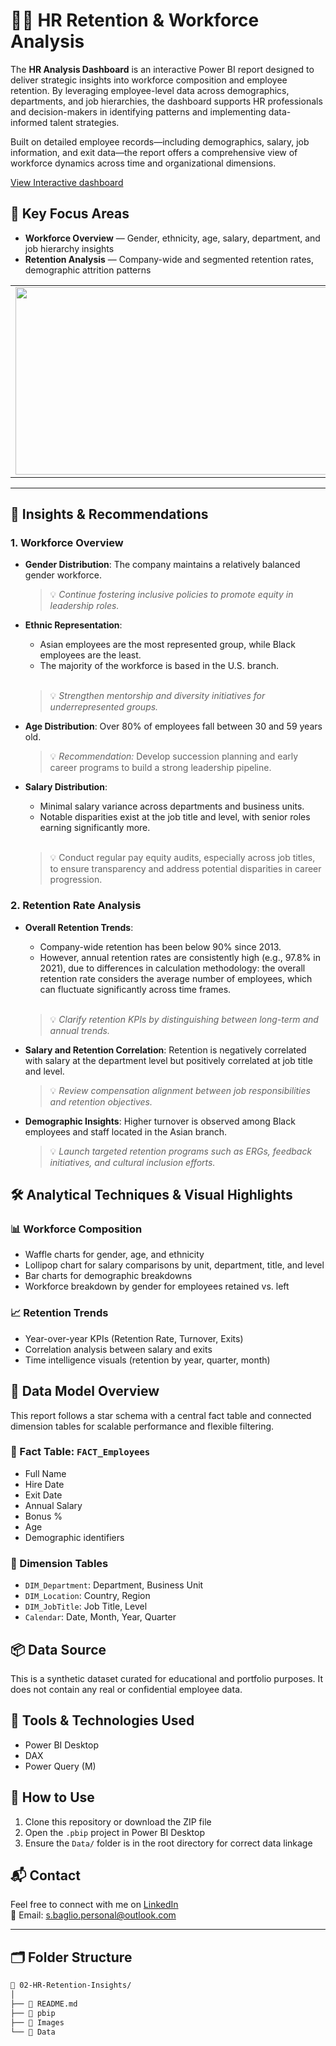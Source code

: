 # 🧑‍💼 HR Retention & Workforce Analysis

The **HR Analysis Dashboard** is an interactive Power BI report designed to deliver strategic insights into workforce composition and employee retention. By leveraging employee-level data across demographics, departments, and job hierarchies, the dashboard supports HR professionals and decision-makers in identifying patterns and implementing data-informed talent strategies.

Built on detailed employee records—including demographics, salary, job information, and exit data—the report offers a comprehensive view of workforce dynamics across time and organizational dimensions.

[View Interactive dashboard](https://bit.ly/3BZjYHg)

## 📌 Key Focus Areas

- **Workforce Overview** — Gender, ethnicity, age, salary, department, and job hierarchy insights  
- **Retention Analysis** — Company-wide and segmented retention rates, demographic attrition patterns



<table>
  <tr>
    <td><img src="https://github.com/user-attachments/assets/bec950e9-67f7-495a-862f-614df97e7e04" width="500" height="300"/></td>
    <td><img src="https://github.com/user-attachments/assets/3e54d10e-ba00-4445-a4e1-bc82a54a3e53" width="500" height="300"/></td>
    <td><img src="https://github.com/user-attachments/assets/afed7dc5-35ac-4002-9835-559e66cedfa9" width="500" height="300"/></td>
  </tr>
</table>

---

## 🔎 Insights & Recommendations

### 1. Workforce Overview

- **Gender Distribution**: The company maintains a relatively balanced gender workforce.  
    > 💡 *Continue fostering inclusive policies to promote equity in leadership roles.*

- **Ethnic Representation**:
  
  - Asian employees are the most represented group, while Black employees are the least.  
  - The majority of the workforce is based in the U.S. branch.
  <br/>
  
  > 💡 *Strengthen mentorship and diversity initiatives for underrepresented groups.*

- **Age Distribution**: Over 80% of employees fall between 30 and 59 years old.  
  > 💡 *Recommendation:* Develop succession planning and early career programs to build a strong leadership pipeline.

- **Salary Distribution**:
  - Minimal salary variance across departments and business units.  
  - Notable disparities exist at the job title and level, with senior roles earning significantly more.
  <br/>
  
  > 💡 Conduct regular pay equity audits, especially across job titles, to ensure transparency and address potential disparities in career progression.


### 2. Retention Rate Analysis

- **Overall Retention Trends**:
  - Company-wide retention has been below 90% since 2013.  
  - However, annual retention rates are consistently high (e.g., 97.8% in 2021), due to differences in calculation methodology: the overall retention rate considers the average number of employees, which can fluctuate significantly across time frames.
  <br/>
  
  > 💡 *Clarify retention KPIs by distinguishing between long-term and annual trends.*

- **Salary and Retention Correlation**: Retention is negatively correlated with salary at the department level but positively correlated at job title and level.  
  > 💡 *Review compensation alignment between job responsibilities and retention objectives.*

- **Demographic Insights**: Higher turnover is observed among Black employees and staff located in the Asian branch.  
  > 💡 *Launch targeted retention programs such as ERGs, feedback initiatives, and cultural inclusion efforts.*


## 🛠️ Analytical Techniques & Visual Highlights

### 📊 Workforce Composition

- Waffle charts for gender, age, and ethnicity
- Lollipop chart for salary comparisons by unit, department, title, and level
- Bar charts for demographic breakdowns
- Workforce breakdown by gender for employees retained vs. left

### 📈 Retention Trends

- Year-over-year KPIs (Retention Rate, Turnover, Exits)
- Correlation analysis between salary and exits
- Time intelligence visuals (retention by year, quarter, month)


## 🧩 Data Model Overview

This report follows a star schema with a central fact table and connected dimension tables for scalable performance and flexible filtering.

### 🔸 Fact Table: `FACT_Employees`
- Full Name
- Hire Date
- Exit Date
- Annual Salary
- Bonus %
- Age
- Demographic identifiers

### 🔹 Dimension Tables
- `DIM_Department`: Department, Business Unit
- `DIM_Location`: Country, Region
- `DIM_JobTitle`: Job Title, Level
- `Calendar`: Date, Month, Year, Quarter

## 📦 Data Source

This is a synthetic dataset curated for educational and portfolio purposes. It does not contain any real or confidential employee data.

## 🧰 Tools & Technologies Used

- Power BI Desktop
- DAX
- Power Query (M)


## 🚀 How to Use

1. Clone this repository or download the ZIP file
2. Open the `.pbip` project in Power BI Desktop
3. Ensure the `Data/` folder is in the root directory for correct data linkage


## 📬 Contact
Feel free to connect with me on [LinkedIn](https://www.linkedin.com/in/stefano-baglio/)  
📧 Email: s.baglio.personal@outlook.com

---

## 🗂️ Folder Structure

```bash
📁 02-HR-Retention-Insights/
│
├── 📄 README.md
├── 📁 pbip
├── 📁 Images
└── 📁 Data

